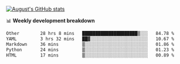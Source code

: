 
[![August's GitHub stats](https://github-readme-stats.vercel.app/api?username=zou-weidong&show_icons=true&theme=radical)](https://github.com/zou-weidong)


📊 **Weekly development breakdown**
<!--START_SECTION:waka-->

```txt
Other        28 hrs 8 mins   █████████████████████▒░░░   84.78 %
YAML         3 hrs 32 mins   ██▓░░░░░░░░░░░░░░░░░░░░░░   10.67 %
Markdown     36 mins         ▒░░░░░░░░░░░░░░░░░░░░░░░░   01.86 %
Python       24 mins         ▒░░░░░░░░░░░░░░░░░░░░░░░░   01.23 %
HTML         17 mins         ▒░░░░░░░░░░░░░░░░░░░░░░░░   00.89 %
```

<!--END_SECTION:waka-->
